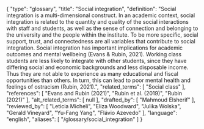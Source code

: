 {
    "type": "glossary",
    "title": "Social integration",
    "definition": "Social integration is a multi-dimensional construct. In an academic context, social integration is related to the quantity and quality of the social interactions with staff and students, as well as the sense of connection and belonging to the university and the people within the institute. To be more specific, social support, trust, and connectedness are all variables that contribute to social integration. Social integration has important implications for academic outcomes and mental wellbeing (Evans & Rubin, 2021). Working class students are less likely to integrate with other students, since they have differing social and economic backgrounds and less disposable income. Thus they are not able to experience as many educational and fiscal opportunities than others. In turn, this can lead to poor mental health and feelings of ostracism (Rubin, 2021).",
    "related_terms": [
        "Social class"
    ],
    "references": [
        "Evans and Rubin (2021)",
        "Rubin et al. (2019)",
        "Rubin (2021)"
    ],
    "alt_related_terms": [
        null
    ],
    "drafted_by": [
        "Mahmoud Elsherif"
    ],
    "reviewed_by": [
        "Leticia Micheli",
        "Eliza Woodward",
        "Julika Wolska",
        "Gerald Vineyard",
        "Yu-Fang Yang",
        "Flávio Azevedo"
    ],
    "language": "english",
    "aliases": [
        "/glossary/social_integration"
    ]
}